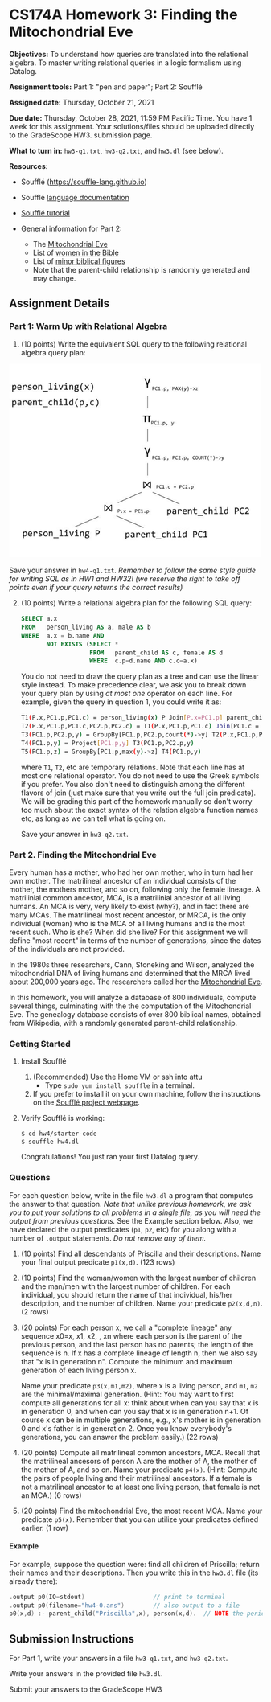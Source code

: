 # CS174A Homework 3: Finding the Mitochondrial Eve

**Objectives:**
To understand how queries are translated into the relational algebra. To master writing relational queries in a logic formalism using Datalog.

**Assignment tools:**
Part 1: "pen and paper"; Part 2: Soufflé

**Assigned date:** Thursday, October 21, 2021

**Due date:** Thursday, October 28, 2021, 11:59 PM Pacific Time. You have 1 week for this assignment. Your solutions/files should be uploaded directly to the GradeScope HW3. submission page.

**What to turn in:** `hw3-q1.txt`, `hw3-q2.txt`, and `hw3.dl` (see below).

**Resources:** 

- Soufflé (https://souffle-lang.github.io)
    
- Soufflé [language documentation](https://souffle-lang.github.io/datalog)

- [Soufflé tutorial](https://souffle-lang.github.io/tutorial)

- General information for Part 2:    
    - The [Mitochondrial Eve](https://en.wikipedia.org/wiki/Mitochondrial_Eve)        
    - List of [women in the Bible](https://en.wikipedia.org/wiki/List_of_women_in_the_Bible)         
    - List of [minor biblical figures](https://en.wikipedia.org/wiki/List_of_minor_biblical_figures,_A%E2%80%93K)        
    - Note that the parent-child relationship is randomly generated and may change.


## Assignment Details

### Part 1: Warm Up with Relational Algebra

1. (10 points) Write the equivalent SQL query to the following relational algebra query plan:
 
 <img src="figs/ra.jpg" width="500"/>
 
 Save your answer in `hw4-q1.txt`. *Remember to follow the same style guide for writing SQL as in HW1 and HW32! (we reserve the right to take off points even if your query returns the correct results)*


2. (10 points) Write a relational algebra plan for the following SQL query:

    ```sql
    SELECT a.x
    FROM   person_living AS a, male AS b
    WHERE  a.x = b.name AND 
           NOT EXISTS (SELECT * 
                       FROM   parent_child AS c, female AS d 
                       WHERE  c.p=d.name AND c.c=a.x)
   ```

    You do not need to draw the query plan as a tree and can use the linear style instead. To make precedence clear, we ask you to break down your query plan by using *at most one* operator on each line.  For example, given the query in question 1, you could write it as:

    ```sh
    T1(P.x,PC1.p,PC1.c) = person_living(x) P Join[P.x=PC1.p] parent_child(p,c) PC1
    T2(P.x,PC1.p,PC1.c,PC2.p,PC2.c) = T1(P.x,PC1.p,PC1.c) Join[PC1.c = PC2.p] parent_child(p,c) PC2
    T3(PC1.p,PC2.p,y) = GroupBy[PC1.p,PC2.p,count(*)->y] T2(P.x,PC1.p,PC1.c,PC2.p,PC2.c)
    T4(PC1.p,y) = Project[PC1.p,y] T3(PC1.p,PC2.p,y)
    T5(PC1.p,z) = GroupBy[PC1.p,max(y)->z] T4(PC1.p,y)
    ```

    where `T1`, `T2`, etc are temporary relations. Note that each line has at most one relational operator. You do not need to use the Greek symbols if you prefer. You also don't need to distinguish among the different flavors of join (just make sure that you write out the full join predicate).  We will be grading this part of the homework manually so don't worry too much about the exact syntax of the relation algebra function names etc, as long as we can tell what is going on.

    Save your answer in `hw3-q2.txt`. 


### Part 2. Finding the Mitochondrial Eve

Every human has a mother, who had her own mother, who in turn had her own mother.  The matrilineal ancestor of an individual consists of the mother, the mothers mother, and so on, following only the female lineage.  A matrilinial common ancestor, MCA, is a matrilinial ancestor of all living humans.  An MCA is very, very likely to exist (why?), and in fact there are many MCAs.  The matrilineal most recent ancestor, or MRCA, is the only individual (woman) who is the MCA of all living humans and is the most recent such.  Who is she?  When did she live? For this assignment we will define "most recent" in terms of the number of generations, since the dates of the individuals are not provided.  

In the 1980s three researchers, Cann, Stoneking and Wilson, analyzed the mitochondrial DNA of living humans and determined that the MRCA lived about 200,000 years ago.  The researchers called her the [Mitochondrial Eve](https://en.wikipedia.org/wiki/Mitochondrial_Eve).

In this homework, you will analyze a database of 800 individuals, compute several things, culminating with the the computation of the Mitochondrial Eve.  The genealogy database consists of over 800 biblical names, obtained from Wikipedia, with a randomly generated parent-child relationship.

### Getting Started

1. Install Soufflé
    1. (Recommended) Use the Home VM or ssh into attu
        * Type `sudo yum install souffle` in a terminal.
    2. If you prefer to install it on your own machine, follow the instructions on the [Soufflé project webpage](https://souffle-lang.github.io/install).

2. Verify Soufflé is working:
    ```
    $ cd hw4/starter-code
    $ souffle hw4.dl
    ```
  
    Congratulations! You just ran your first Datalog query.
    

### Questions
For each question below, write in the file `hw3.dl` a program that computes the answer to that question. *Note that unlike previous homework, we ask you to put your solutions to all problems in a single file, as you will need the output from previous questions.* See the Example section below. Also, we have declared the output predicates (`p1`, `p2`, etc) for you along with a number of `.output` statements. *Do not remove any of them.* 

1. (10 points) Find all descendants of Priscilla and their descriptions.  Name your final output predicate `p1(x,d)`. (123 rows)


2. (10 points) Find the woman/women with the largest number of children and the man/men with the largest number of children. For each individual, you should return the name of that individual, his/her description, and the number of children. Name your predicate `p2(x,d,n)`. (2 rows)


3. (20 points) For each person x, we call a "complete lineage" any sequence x0=x, x1, x2,  , xn where each person is the parent of the previous person, and the last person has no parents; the length of the sequence is n.  If x has a complete lineage of length n, then we also say that "x is in generation n".  Compute the minimum and maximum generation of each living person x. 

    Name your predicate `p3(x,m1,m2)`, where x is a living person, and `m1`, `m2` are the minimal/maximal generation. (Hint: You may want to first compute all generations for all x: think about when can you say that x is in generation 0, and when can you say that x is in generation n+1.  Of course x can be in multiple generations, e.g., x's mother is in generation 0 and x's father is in generation 2.   Once you know everybody's generations, you can answer the problem easily.) (22 rows)

4. (20 points) Compute all matrilineal common ancestors, MCA. Recall that the matrilineal ancesors of 
   person A are the mother of A, the mother of the mother of A, and so on. Name your predicate `p4(x)`.
   (Hint: Compute the pairs of people living and their matrilineal ancestors. If a female is not a 
   matrilineal ancestor to at least one living person, that female is not an MCA.) (6 rows)

5. (20 points) Find the mitochondrial Eve, the most recent MCA. Name your predicate `p5(x)`. 
   Remember that you can utilize your predicates defined earlier. (1 row)


#### Example

For example, suppose the question were: find all children of Priscilla; return their names and their descriptions. Then you write this in the `hw3.dl` file (its already there):

```c
.output p0(IO=stdout)                   // print to terminal
.output p0(filename="hw4-0.ans")        // also output to a file
p0(x,d) :- parent_child("Priscilla",x), person(x,d).  // NOTE the period at the end 
```

  
## Submission Instructions

For Part 1, write your answers in a file `hw3-q1.txt`, and `hw3-q2.txt`.

Write your answers in the provided file `hw3.dl`.

Submit your answers to the GradeScope HW3
